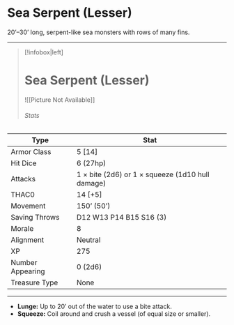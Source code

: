 # Sea Serpent (Lesser)

20’–30’ long, serpent-like sea monsters with rows of many fins.

------
> [!infobox|left] 
> # Sea Serpent (Lesser) 
>  ![[Picture Not Available]] 
>  ###### Stats 
| Type                    | Stat        |
| ---------------- | ------------------------------ | 
| Armor Class     | 5 [14]                                           |
| Hit Dice         | 6 (27hp)                                         |
| Attacks          | 1 × bite (2d6) or 1 × squeeze (1d10 hull damage) |
| THAC0            | 14 [+5]                                          |
| Movement         | 150’ (50’)                                       |
| Saving Throws    | D12 W13 P14 B15 S16 (3)                          |
| Morale           | 8                                                |
| Alignment        | Neutral                                          |
| XP               | 275                                              |
| Number Appearing | 0 (2d6)                                          |
| Treasure Type    | None                                             |

------

- **Lunge:** Up to 20’ out of the water to use a bite attack.
- **Squeeze:** Coil around and crush a vessel (of equal size or smaller).